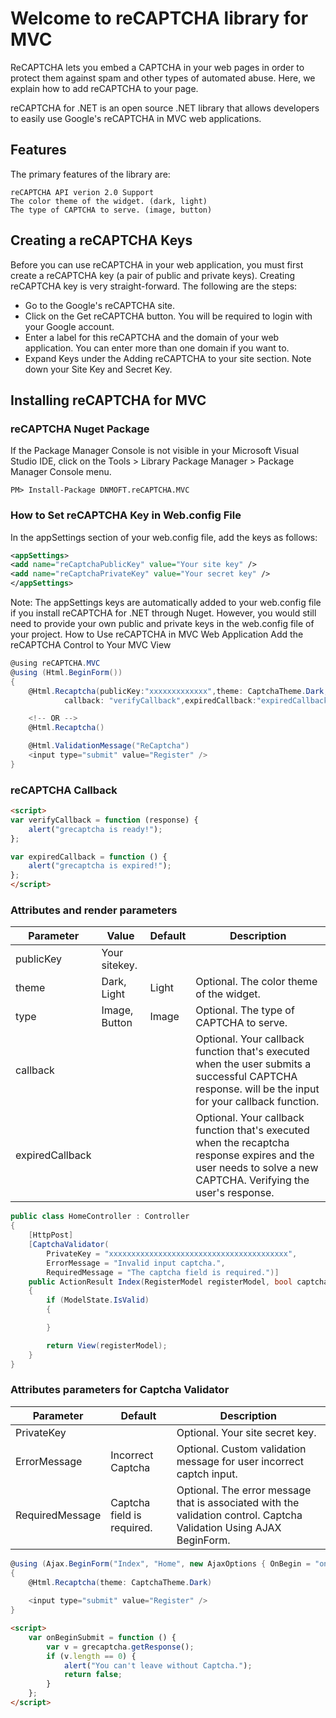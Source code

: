 
# Welcome to reCAPTCHA library for MVC

ReCAPTCHA lets you embed a CAPTCHA in your web pages in order to protect them against spam and other types of automated abuse. Here, we explain how to add reCAPTCHA to your page.

reCAPTCHA for .NET is an open source .NET library that allows developers to easily use Google's reCAPTCHA in MVC web applications.

## Features

The primary features of the library are:

    reCAPTCHA API verion 2.0 Support
    The color theme of the widget. (dark, light)
    The type of CAPTCHA to serve. (image, button)

## Creating a reCAPTCHA Keys

Before you can use reCAPTCHA in your web application, you must first create a reCAPTCHA key (a pair of public and private keys). Creating reCAPTCHA key is very straight-forward. The following are the steps:

* Go to the Google's reCAPTCHA site.
* Click on the Get reCAPTCHA button. You will be required to login with your Google account.
* Enter a label for this reCAPTCHA and the domain of your web application. You can enter more than one domain if you want to.
* Expand Keys under the Adding reCAPTCHA to your site section. Note down your Site Key and Secret Key.

## Installing reCAPTCHA for MVC
### reCAPTCHA Nuget Package

If the Package Manager Console is not visible in your Microsoft Visual Studio IDE, click on the Tools > Library Package Manager > Package Manager Console menu.
```
PM> Install-Package DNMOFT.reCAPTCHA.MVC
```

### How to Set reCAPTCHA Key in Web.config File

In the appSettings section of your web.config file, add the keys as follows:
```xml
<appSettings>
<add name="reCaptchaPublicKey" value="Your site key" />
<add name="reCaptchaPrivateKey" value="Your secret key" />
</appSettings>
```

Note: The appSettings keys are automatically added to your web.config file if you install reCAPTCHA for .NET through Nuget. However, you would still need to provide your own public and private keys in the web.config file of your project.
How to Use reCAPTCHA in MVC Web Application
Add the reCAPTCHA Control to Your MVC View
```csharp
@using reCAPTCHA.MVC
@using (Html.BeginForm())
{
    @Html.Recaptcha(publicKey:"xxxxxxxxxxxxx",theme: CaptchaTheme.Dark,type:CaptchaType.Image, 
            callback: "verifyCallback",expiredCallback:"expiredCallback")

    <!-- OR -->
    @Html.Recaptcha()

    @Html.ValidationMessage("ReCaptcha")
    <input type="submit" value="Register" />
}
```
### reCAPTCHA Callback
```html
<script>
var verifyCallback = function (response) {
    alert("grecaptcha is ready!");
};

var expiredCallback = function () {
    alert("grecaptcha is expired!");
};
</script>
```
### Attributes and render parameters
Parameter | Value | Default | Description
--- | --- | --- | --- 
publicKey | Your sitekey. | | 
theme | Dark, Light | Light | Optional. The color theme of the widget.
type | Image, Button | Image |Optional. The type of CAPTCHA to serve.
callback | | | Optional. Your callback function that's executed when the user submits a successful CAPTCHA response. will be the input for your callback function.
expiredCallback | | | Optional. Your callback function that's executed when the recaptcha response expires and the user needs to solve a new CAPTCHA. Verifying the user's response.

```csharp
public class HomeController : Controller
{
    [HttpPost]
    [CaptchaValidator(
        PrivateKey = "xxxxxxxxxxxxxxxxxxxxxxxxxxxxxxxxxxxxxxxx",
        ErrorMessage = "Invalid input captcha.",
        RequiredMessage = "The captcha field is required.")]
    public ActionResult Index(RegisterModel registerModel, bool captchaValid)
    {
        if (ModelState.IsValid)
        {

        }

        return View(registerModel);
    }
}
```

### Attributes parameters for Captcha Validator
Parameter | Default | Description
--- | --- | --- 
PrivateKey |  | Optional. Your site secret key.
ErrorMessage | Incorrect Captcha | Optional. Custom validation message for user incorrect captch input.
RequiredMessage | Captcha field is required. | Optional. The error message that is associated with the validation control. Captcha Validation Using AJAX BeginForm.

```csharp
@using (Ajax.BeginForm("Index", "Home", new AjaxOptions { OnBegin = "onBeginSubmit" }))
{
    @Html.Recaptcha(theme: CaptchaTheme.Dark)
         
    <input type="submit" value="Register" />
}
```
```html
<script>
    var onBeginSubmit = function () {
        var v = grecaptcha.getResponse();
        if (v.length == 0) {
            alert("You can't leave without Captcha.");
            return false;
        }
    };
</script>
```
